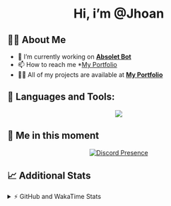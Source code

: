 <h1 align="center">Hi, i’m @Jhoan</h1>

## 🙋‍♂️ About Me

- 🔭 I’m currently working on **[Absolet Bot](https://strider.cloud)**
- 📫 How to reach me *[My Portfolio](https://jhoan.me/contact)
- 👨‍💻 All of my projects are available at **[My Portfolio](https://jhoan.me)**

## 🚀 Languages and Tools:
<p align="center">
  <a href="https://skillicons.dev">
    <img src="https://skillicons.dev/icons?i=js,ts,html,css,bootstrap,nodejs,express,vscode,neovim,vim,atom,cloudflare,git,github,discord,bots,linux,mongodb,nginx,redis,wordpress,heroku&perline=11" />
  </a>
</p>
  
## 👤 Me in this moment
<p align="center">
    <a href="https://discord.com/users/612460795124776960" target="_blank" rel="nofollow">
        <img src="https://lanyard-profile-readme.vercel.app/api/612460795124776960?idleMessage=Probably%20coding%20Absolet..." alt="Discord Presence" align="center">
    </a>
</p>

## 📈 Additional Stats
<details>
    <summary>⚡ GitHub and WakaTime Stats</summary>
    <br/>

<!--START_SECTION:waka-->
![Code Time](http://img.shields.io/badge/Code%20Time-470%20hrs%2034%20mins-blue)

**🐱 My GitHub Data** 

> 🏆 962 Contributions in the Year 2022
 > 
> 📦 167.9 kB Used in GitHub's Storage 
 > 
> 💼 Opted to Hire
 > 
> 📜 4 Public Repositories 
 > 
> 🔑 35 Private Repositories  
 > 
**I'm an Early 🐤** 

```text
🌞 Morning    85 commits     ███░░░░░░░░░░░░░░░░░░░░░░   11.5% 
🌆 Daytime    326 commits    ███████████░░░░░░░░░░░░░░   44.11% 
🌃 Evening    298 commits    ██████████░░░░░░░░░░░░░░░   40.32% 
🌙 Night      30 commits     █░░░░░░░░░░░░░░░░░░░░░░░░   4.06%

```
📅 **I'm Most Productive on Saturday** 

```text
Monday       115 commits    ████░░░░░░░░░░░░░░░░░░░░░   15.56% 
Tuesday      122 commits    ████░░░░░░░░░░░░░░░░░░░░░   16.51% 
Wednesday    131 commits    ████░░░░░░░░░░░░░░░░░░░░░   17.73% 
Thursday     73 commits     ██░░░░░░░░░░░░░░░░░░░░░░░   9.88% 
Friday       87 commits     ███░░░░░░░░░░░░░░░░░░░░░░   11.77% 
Saturday     143 commits    ████░░░░░░░░░░░░░░░░░░░░░   19.35% 
Sunday       68 commits     ██░░░░░░░░░░░░░░░░░░░░░░░   9.2%

```


📊 **This Week I Spent My Time On** 

```text
⌚︎ Time Zone: America/Bogota

💬 Programming Languages: 
JavaScript               1 hr 14 mins        █████████████░░░░░░░░░░░░   54.21% 
TypeScript               52 mins             █████████░░░░░░░░░░░░░░░░   38.08% 
JSON                     8 mins              █░░░░░░░░░░░░░░░░░░░░░░░░   5.88% 
YAML                     1 min               ░░░░░░░░░░░░░░░░░░░░░░░░░   1.39% 
Bash                     0 secs              ░░░░░░░░░░░░░░░░░░░░░░░░░   0.38%

🔥 Editors: 
VS Code                  2 hrs 18 mins       █████████████████████████   100.0%

🐱‍💻 Projects: 
Absolet-Bot              1 hr 5 mins         ████████████░░░░░░░░░░░░░   47.52% 
suggester                30 mins             █████░░░░░░░░░░░░░░░░░░░░   21.93% 
blaze-payload            18 mins             ███░░░░░░░░░░░░░░░░░░░░░░   13.52% 
absolet-ts               9 mins              █░░░░░░░░░░░░░░░░░░░░░░░░   6.91% 
sexbor                   9 mins              █░░░░░░░░░░░░░░░░░░░░░░░░   6.6%

💻 Operating System: 
Linux                    2 hrs 18 mins       █████████████████████████   100.0%

```

**I Mostly Code in JavaScript** 

```text
JavaScript               16 repos            ████████████████░░░░░░░░░   66.67% 
Java                     3 repos             ███░░░░░░░░░░░░░░░░░░░░░░   12.5% 
TypeScript               2 repos             ██░░░░░░░░░░░░░░░░░░░░░░░   8.33% 
Shell                    1 repo              █░░░░░░░░░░░░░░░░░░░░░░░░   4.17% 
CSS                      1 repo              █░░░░░░░░░░░░░░░░░░░░░░░░   4.17%

```



 Last Updated on 03/11/2022 09:15:04 UTC
<!--END_SECTION:waka-->
</details>

